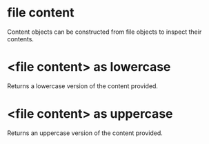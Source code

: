 # file content

Content objects can be constructed from file objects to inspect their contents.

# &lt;file content&gt; as lowercase

Returns a lowercase version of the content provided.

# &lt;file content&gt; as uppercase

Returns an uppercase version of the content provided.
